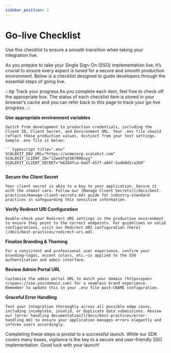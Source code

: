 ```yaml
---
sidebar_position: 1
---
```


# Go-live Checklist

<Subtitle>Use this checklist to ensure a smooth transition when taking your integration live.</Subtitle>

As you prepare to take your Single Sign-On (SSO) implementation live, it’s crucial to ensure every aspect is tuned for a secure and smooth production environment. Below is a checklist designed to guide developers through the essential steps of going live.

:::tip Track your progress
As you complete each item, feel free to check off the appropriate box. The status of each checklist item is stored in your browser’s cache and you can refer back to this page to track your go-live progress.
:::

<!-- <label for="env_variables"><LabeledCheckbox id="env_variables"/> **Use appropriate environment variables**</label> -->

<LabeledCheckbox id="env_variables"> **Use appropriate environment variables**</LabeledCheckbox>

    Switch from development to production credentials, including the Client ID, Client Secret, and Environment URL. Your .env file should reflect these production values, distinct from your test settings. Sample .env file is below:

    ```typescript title=".env"
    SCALEKIT_ENV_URL="https://acmecorp.scalekit.com"
    SCALEKIT_CLIENT_ID="12wedfgt567898uyg"
    SCALEKIT_CLIENT_SECRET="b6264fca-8adf-457f-a94f-5a4b0d1ca2b9"
    ```

<LabeledCheckbox id="client_secrets"> **Secure the Client Secret**</LabeledCheckbox>

    Your client secret is akin to a key to your application. Secure it with the utmost care. Follow our [Manage Client Secrets](/docs/best-practices/manage-client-secrets.md) guide for industry-standard practices in safeguarding this sensitive information.

<LabeledCheckbox id="redirect_uri"> **Verify Redirect URI Configuration**</LabeledCheckbox>

    Double-check your Redirect URI settings in the production environment to ensure they point to the correct endpoints. For guidelines on valid configurations, visit our Redirect URI configuration [here](/docs/best-practices/redirect-uri.md).

<LabeledCheckbox id="branding_theming"> **Finalize Branding & Theming**</LabeledCheckbox>

    For a consistent and professional user experience, confirm your branding—logos, accent colors, etc.—is applied to the SSO authentication and admin interface.

<LabeledCheckbox id="portal_url"> **Review Admin Portal URL**</LabeledCheckbox>

    Customize the admin portal URL to match your domain (https<span></span>://sso.yourdomain.com) for a seamless brand experience. Remember to update this in your .env file post-CNAME configuration.

<LabeledCheckbox id="error_handling"> **Graceful Error Handling**</LabeledCheckbox>

    Test your integration thoroughly across all possible edge cases, including incomplete, invalid, or duplicate data submissions. Review our [error handling documentation](/docs/best-practices/error-handling.md) to ensure your application manages errors elegantly and informs users accordingly.

Completing these steps is pivotal to a successful launch. While our SDK covers many bases, vigilance is the key to a secure and user-friendly SSO implementation. Good luck with your launch!
